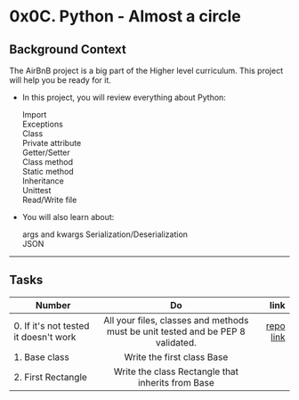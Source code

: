 # 0x0C. Python - Almost a circle
## Background Context
The AirBnB project is a big part of the Higher level curriculum. This project will help you be ready for it.

* In this project, you will review everything about Python:

   Import  
   Exceptions  
   Class  
   Private attribute  
   Getter/Setter  
   Class method  
   Static method  
   Inheritance  
   Unittest  
   Read/Write file  

* You will also learn about:

   args and kwargs
   Serialization/Deserialization  
   JSON  

***

## Tasks

| Number        | Do           | link  |
| ------------- |:-------------:| -----:|
| 0. If it's not tested it doesn't work  | All your files, classes and methods must be unit tested and be PEP 8 validated.  | [repo link](https://github.com/hacheG/holbertonschool-higher_level_programming/tree/master/0x0C-python-almost_a_circle) |
| 1. Base class  |Write the first class Base  |   |
| 2. First Rectangle  | Write the class Rectangle that inherits from Base|  |

